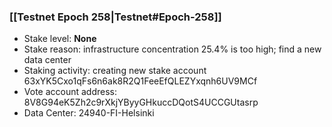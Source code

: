 ### [[Testnet Epoch 258|Testnet#Epoch-258]]
* Stake level: **None**
* Stake reason: infrastructure concentration 25.4% is too high; find a new data center
* Staking activity: creating new stake account 63xYK5Cxo1qFs6n6ak8R2Q1FeeEfQLEZYxqnh6UV9MCf
* Vote account address: 8V8G94eK5Zh2c9rXkjYByyGHkuccDQotS4UCCGUtasrp
* Data Center: 24940-FI-Helsinki